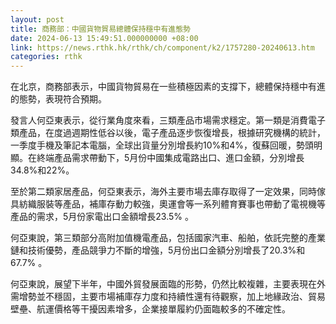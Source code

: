 ```yaml
---
layout: post
title: 商務部：中國貨物貿易總體保持穩中有進態勢
date: 2024-06-13 15:49:51.000000000 +08:00
link: https://news.rthk.hk/rthk/ch/component/k2/1757280-20240613.htm
categories: rthk
---
```


在北京，商務部表示，中國貨物貿易在一些積極因素的支撐下，總體保持穩中有進的態勢，表現符合預期。

發言人何亞東表示，從行業角度來看，三類產品市場需求穩定。第一類是消費電子類產品，在度過週期性低谷以後，電子產品逐步恢復增長，根據研究機構的統計，一季度手機及筆記本電腦，全球出貨量分別增長約10%和4%，復蘇回暖，勢頭明顯。在終端產品需求帶動下，5月份中國集成電路出口、進口金額，分別增長34.8%和22%。

至於第二類家居產品，何亞東表示，海外主要市場去庫存取得了一定效果，同時傢具紡織服裝等產品，補庫存動力較強，奧運會等一系列體育賽事也帶動了電視機等產品的需求，5月份家電出口金額增長23.5% 。

何亞東說，第三類部分高附加值機電產品，包括國家汽車、船舶，依託完整的產業鏈和技術優勢，產品競爭力不斷的增強，5月份出口金額分別增長了20.3%和67.7% 。

何亞東說，展望下半年，中國外貿發展面臨的形勢，仍然比較複雜，主要表現在外需增勢並不穩固，主要市場補庫存力度和持續性還有待觀察，加上地緣政治、貿易壁壘、航運價格等干擾因素增多，企業接單履約仍面臨較多的不確定性。

